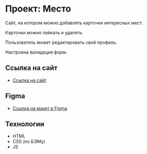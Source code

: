 # Проект: Место

Сайт, на котором можно добавлять карточки интересных мест.

Карточки можно лайкать и удалять.

Пользователь может редактировать свой профиль.

Настроена валидация форм.

## Ссылка на сайт

* [Ссылка на сайт](https://kasaress.github.io/mesto/)

## Figma

* [Ссылка на макет в Figma](https://www.figma.com/file/2cn9N9jSkmxD84oJik7xL7/JavaScript.-Sprint-4?node-id=0%3A1)

## Технологии

* HTML
* CSS (по БЭМу)
* JS
